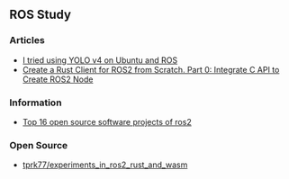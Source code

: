 ## ROS Study




### Articles
- [I tried using YOLO v4 on Ubuntu and ROS](https://linuxtut.com/en/8a742876bdc1538e2311/)
- [Create a Rust Client for ROS2 from Scratch. Part 0: Integrate C API to Create ROS2 Node](https://morioh.com/p/b010d485133b)




### Information
- [Top 16 open source software projects of ros2](https://opensourcesoftware.xyz/topic/top-ros2-software-projects/)



### Open Source
- [tprk77/experiments_in_ros2_rust_and_wasm](https://github.com/tprk77/experiments_in_ros2_rust_and_wasm) 


